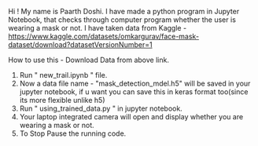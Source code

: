 Hi !
My name is Paarth Doshi.
I have made a python program in Jupyter Notebook, that checks through computer program whether the user is wearing a mask or not.
I have taken data from Kaggle - https://www.kaggle.com/datasets/omkargurav/face-mask-dataset/download?datasetVersionNumber=1

How to use this - 
Download Data from above link.
1.  Run " new_trail.ipynb " file.
2.  Now a data file name - "mask_detection_mdel.h5" will be saved in your jupyter notebook, if u want you can save this in keras format too(since its more flexible unlike h5)
3.  Run " using_trained_data.py " in jupyter notebook.
4.  Your laptop integrated camera will open and display whether you are wearing a mask or not.
5.  To Stop Pause the running code.
